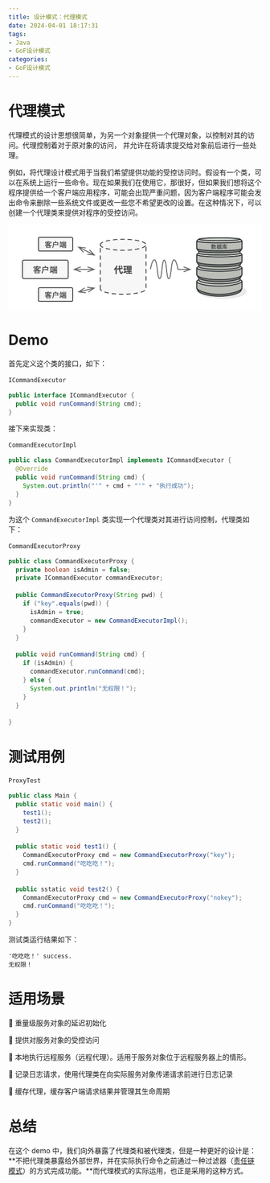 ```yaml
---
title: 设计模式：代理模式
date: 2024-04-01 18:17:31
tags:
- Java
- GoF设计模式
categories:
- GoF设计模式
---
```


# 代理模式

代理模式的设计思想很简单，为另一个对象提供一个代理对象，以控制对其的访问。代理控制着对于原对象的访问， 并允许在将请求提交给对象前后进行一些处理。

例如，将代理设计模式用于当我们希望提供功能的受控访问时。假设有一个类，可以在系统上运行一些命令。现在如果我们在使用它，那很好，但如果我们想将这个程序提供给一个客户端应用程序，可能会出现严重问题，因为客户端程序可能会发出命令来删除一些系统文件或更改一些您不希望更改的设置。在这种情况下，可以创建一个代理类来提供对程序的受控访问。

![代理模式直观理解图](./设计模式：代理模式/代理模式直观理解图.png)



# Demo

首先定义这个类的接口，如下：

`ICommandExecutor`

``` java
public interface ICommandExecutor {
  public void runCommand(String cmd);
}
```

接下来实现类：

`CommandExecutorImpl`

```java
public class CommandExecutorImpl implements ICommandExecutor {
  @Override
  public void runCommand(String cmd) {
    System.out.println("'" + cmd + "'" + "执行成功");
  }
}
```

为这个 `CommandExecutorImpl` 类实现一个代理类对其进行访问控制，代理类如下：

`CommandExecutorProxy`

``` java
public class CommandExecutorProxy {
  private boolean isAdmin = false;
  private ICommandExecutor commandExecutor;
  
  public CommandExecutorProxy(String pwd) {
    if ("key".equals(pwd)) {
      isAdmin = true;
      commandExecutor = new CommandExecutorImpl();
    }    
  }
  
  public void runCommand(String cmd) {
    if (isAdmin) {
      commandExecutor.runCommand(cmd);
    } else {
      System.out.println("无权限！");
    }
  }
  
}
```



# 测试用例

`ProxyTest`

``` java
public class Main {
  public static void main() {
    test1();
    test2();
  }
  
  public static void test1() {
    CommandExecutorProxy cmd = new CommandExecutorProxy("key");
    cmd.runCommand("吃吃吃！");
  }
  
  public sstatic void test2() {
    CommandExecutorProxy cmd = new CommandExecutorProxy("nokey");
    cmd.runCommand("吃吃吃！");
  }
}
```

测试类运行结果如下：

```
'吃吃吃！' success.
无权限！
```



# 适用场景

🌸 重量级服务对象的延迟初始化

🌸 提供对服务对象的受控访问

🌸 本地执行远程服务（远程代理）。适用于服务对象位于远程服务器上的情形。

🌸 记录日志请求，使用代理类在向实际服务对象传递请求前进行日志记录

🌸 缓存代理，缓存客户端请求结果并管理其生命周期

# 总结

在这个 demo 中，我们向外暴露了代理类和被代理类，但是一种更好的设计是：**不把代理类暴露给外部世界，并在实际执行命令之前通过一种过滤器（[责任链模式](https://why41bg.github.io/blog/%E8%AE%BE%E8%AE%A1%E6%A8%A1%E5%BC%8F%EF%BC%9A%E8%B4%A3%E4%BB%BB%E9%93%BE%E6%A8%A1%E5%BC%8F/)）的方式完成功能。**而代理模式的实际运用，也正是采用的这种方式。
